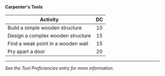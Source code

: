 #### Carpenter's Tools
| Activity                           |  DC |
|------------------------------------|:---:|
| Build a simple wooden structure    |  10 |
| Design a complex wooden structure  |  15 |
| Find a weak point in a wooden wall |  15 |
| Pry apart a door                   |  20 |

---
*See the Tool Proficiencies entry for more information.*